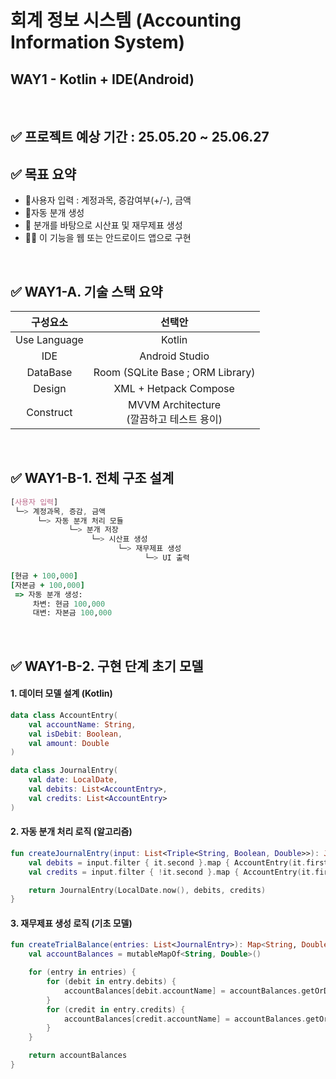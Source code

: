 # 회계 정보 시스템 (Accounting Information System)
## WAY1 - Kotlin + IDE(Android)

<br>

## ✅ 프로젝트 예상 기간 : 25.05.20 ~ 25.06.27

## ✅ 목표 요약 
  - 📌사용자 입력 : 계정과목, 증감여부(+/-), 금액
  - 📌자동 분개 생성
  - 📌 분개를 바탕으로 시산표 및 재무제표 생성
  - 📌📌 이 기능을 웹 또는 안드로이드 앱으로 구현

<br>

## ✅ WAY1-A. 기술 스택 요약

| 구성요소 | 선택안 | 
| :---: | :---: | 
Use Language | Kotlin
IDE | Android Studio 
DataBase | Room (SQLite Base ; ORM Library)
Design | XML + Hetpack Compose 
Construct | MVVM Architecture <br> (깔끔하고 테스트 용이) 

<br>

## ✅ WAY1-B-1. 전체 구조 설계

```css
[사용자 입력]
 └─> 계정과목, 증감, 금액
      └─> 자동 분개 처리 모듈
             └─> 분개 저장
                  └─> 시산표 생성
                        └─> 재무제표 생성
                              └─> UI 출력
```
```ruby
[현금 + 100,000] 
[자본금 + 100,000]
 => 자동 분개 생성:
     차변: 현금 100,000
     대변: 자본금 100,000
```

<br>

## ✅ WAY1-B-2. 구현 단계 초기 모델
#### 1. 데이터 모델 설계 (Kotlin)
```kotlin
data class AccountEntry(
    val accountName: String,
    val isDebit: Boolean,
    val amount: Double
)

data class JournalEntry(
    val date: LocalDate,
    val debits: List<AccountEntry>,
    val credits: List<AccountEntry>
)
```

#### 2. 자동 분개 처리 로직 (알고리즘)
```kotlin
fun createJournalEntry(input: List<Triple<String, Boolean, Double>>): JournalEntry {
    val debits = input.filter { it.second }.map { AccountEntry(it.first, true, it.third) }
    val credits = input.filter { !it.second }.map { AccountEntry(it.first, false, it.third) }

    return JournalEntry(LocalDate.now(), debits, credits)
}
```

#### 3. 재무제표 생성 로직 (기초 모델)
```kotlin
fun createTrialBalance(entries: List<JournalEntry>): Map<String, Double> {
    val accountBalances = mutableMapOf<String, Double>()

    for (entry in entries) {
        for (debit in entry.debits) {
            accountBalances[debit.accountName] = accountBalances.getOrDefault(debit.accountName, 0.0) + debit.amount
        }
        for (credit in entry.credits) {
            accountBalances[credit.accountName] = accountBalances.getOrDefault(credit.accountName, 0.0) - credit.amount
        }
    }

    return accountBalances
}
```


<br>









